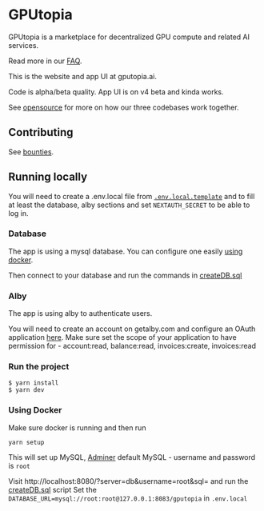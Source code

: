 # GPUtopia

GPUtopia is a marketplace for decentralized GPU compute and related AI services.

Read more in our [FAQ](https://gputopia.ai/docs/faq).

This is the website and app UI at gputopia.ai.

Code is alpha/beta quality. App UI is on v4 beta and kinda works.

See [opensource](https://gputopia.ai/docs/opensource) for more on how our three codebases work together.

## Contributing

See [bounties](https://gputopia.ai/docs/bounties).

## Running locally

You will need to create a .env.local file from [`.env.local.template`](.env.local.template) and to fill at least the database, alby sections and set `NEXTAUTH_SECRET` to be able to log in.

### Database

The app is using a mysql database. You can configure one easily [using docker](https://hub.docker.com/_/mysql).

Then connect to your database and run the commands in [createDB.sql](scripts/createDB.sql)

### Alby

The app is using alby to authenticate users.

You will need to create an account on getalby.com and configure an OAuth application [here](https://getalby.com/developer/oauth_clients). Make sure set the scope of your application to have permission for - account:read, balance:read, invoices:create, invoices:read

### Run the project

```
$ yarn install
$ yarn dev
```

### Using Docker

Make sure docker is running and then run

```
yarn setup
```

This will set up MySQL, [Adminer](https://hub.docker.com/_/adminer/) default MySQL - username and password is `root`

Visit http://localhost:8080/?server=db&username=root&sql= and run the [createDB.sql](scripts/createDB.sql) script
Set the `DATABASE_URL=mysql://root:root@127.0.0.1:8083/gputopia` in `.env.local`
